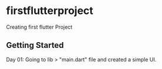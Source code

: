 # firstflutterproject

Creating first flutter Project

## Getting Started

   Day 01: Going to  lib > "main.dart" file and created a simple UI.
   